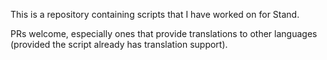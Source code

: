 This is a repository containing scripts that I have worked on for Stand.

PRs welcome, especially ones that provide translations to other languages (provided the script already has translation support).
